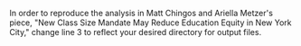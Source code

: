 In order to reproduce the analysis in Matt Chingos and Ariella Metzer's piece, "New Class Size Mandate May Reduce Education Equity in New York City," change line 3 to reflect your desired directory for output files.